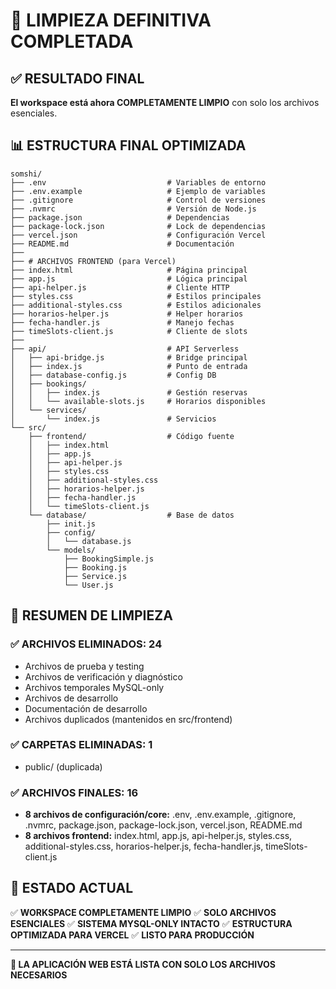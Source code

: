 # 🧹 LIMPIEZA DEFINITIVA COMPLETADA

## ✅ RESULTADO FINAL

**El workspace está ahora COMPLETAMENTE LIMPIO** con solo los archivos esenciales.

## 📊 ESTRUCTURA FINAL OPTIMIZADA

```
somshi/
├── .env                           # Variables de entorno
├── .env.example                   # Ejemplo de variables
├── .gitignore                     # Control de versiones
├── .nvmrc                         # Versión de Node.js
├── package.json                   # Dependencias
├── package-lock.json              # Lock de dependencias
├── vercel.json                    # Configuración Vercel
├── README.md                      # Documentación
├──
├── # ARCHIVOS FRONTEND (para Vercel)
├── index.html                     # Página principal
├── app.js                         # Lógica principal
├── api-helper.js                  # Cliente HTTP
├── styles.css                     # Estilos principales
├── additional-styles.css          # Estilos adicionales
├── horarios-helper.js             # Helper horarios
├── fecha-handler.js               # Manejo fechas
├── timeSlots-client.js            # Cliente de slots
├──
├── api/                           # API Serverless
│   ├── api-bridge.js              # Bridge principal
│   ├── index.js                   # Punto de entrada
│   ├── database-config.js         # Config DB
│   ├── bookings/
│   │   ├── index.js               # Gestión reservas
│   │   └── available-slots.js     # Horarios disponibles
│   └── services/
│       └── index.js               # Servicios
└── src/
    ├── frontend/                  # Código fuente
    │   ├── index.html
    │   ├── app.js
    │   ├── api-helper.js
    │   ├── styles.css
    │   ├── additional-styles.css
    │   ├── horarios-helper.js
    │   ├── fecha-handler.js
    │   └── timeSlots-client.js
    └── database/                  # Base de datos
        ├── init.js
        ├── config/
        │   └── database.js
        └── models/
            ├── BookingSimple.js
            ├── Booking.js
            ├── Service.js
            └── User.js
```

## 🎯 RESUMEN DE LIMPIEZA

### ✅ ARCHIVOS ELIMINADOS: 24

- Archivos de prueba y testing
- Archivos de verificación y diagnóstico
- Archivos temporales MySQL-only
- Archivos de desarrollo
- Documentación de desarrollo
- Archivos duplicados (mantenidos en src/frontend)

### ✅ CARPETAS ELIMINADAS: 1

- public/ (duplicada)

### ✅ ARCHIVOS FINALES: 16

- **8 archivos de configuración/core:** .env, .env.example, .gitignore, .nvmrc, package.json, package-lock.json, vercel.json, README.md
- **8 archivos frontend:** index.html, app.js, api-helper.js, styles.css, additional-styles.css, horarios-helper.js, fecha-handler.js, timeSlots-client.js

## 🚀 ESTADO ACTUAL

✅ **WORKSPACE COMPLETAMENTE LIMPIO**
✅ **SOLO ARCHIVOS ESENCIALES**
✅ **SISTEMA MYSQL-ONLY INTACTO**
✅ **ESTRUCTURA OPTIMIZADA PARA VERCEL**
✅ **LISTO PARA PRODUCCIÓN**

---

**🎉 LA APLICACIÓN WEB ESTÁ LISTA CON SOLO LOS ARCHIVOS NECESARIOS**
